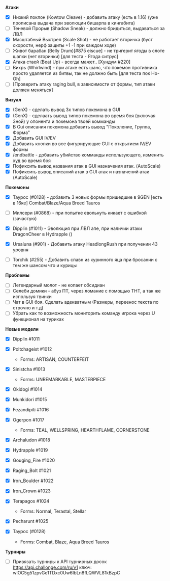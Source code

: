 **Атаки**
- [x]  Низкий поклон (Kowtow Cleave) - добавить атаку (есть в 1.16) (уже прописана выдача при эволюции бишарпа в кингабита)
- [ ]  Теневой Прорыв (Shadow Sneak) - должно бридиться, выдаваться за ЛВЛ
- [x]  Масштабный Выстрел (Scale Shot)  - не работает вторичка (буст скорости, нерф защиты +1 -1 при каждом ходе)
- [ ]  Живот барабан (Belly Drum)[#875 eiscue] - не тригерит ягоды в слоте шапки (нет вторички) [для теста - Ягода ситрус]
- [x] Атака стаей (Beat Up) - всегда мажет.. [Хундум #220]
- [ ] Вихрь (Whirlwind) - при атаке есть шанс, что покемон противника просто удаляется из битвы, так не должно быть [для теста пок Ho-Oh]
- [ ]  [Проверить атаку raging bull, в зависимости от формы, тип атаки должен меняться]

**Визуал**
- [x]  (GenX) - сделать вывод 3х типов покемона в GUI
- [x]  (GenX) - сделаать вывод типов покемона во время боя (включая 3ной) у опонента и покемона твоей комманды
- [x]  В Gui описания покемона добавить вывод "Поколение, Группа, Форма"
- [x]  Добавить GUI IV/EV
- [x]  Добавить кнопки во все фигурирующие GUI с открытием IV/EV формы
- [x]  /endbattle - добавить убийство комманды использующего, изменить худ во время боя
- [x] Пофиксить вывод названия атак в GUI назначения атак. (AutoScale)
- [x] Пофиксить вывод описаний атак в GUI атак и назначений атак (AutoScale)

**Покемоны**
- [x] Таурос (#0128) - добавить 3 новых формы пришедшие в 9GEN [есть в 16ке] Combat/Blaze/Aqua Breed Tauros
- [ ] Милсери (#0868) - при попытке евольнуть кикает с ошибкой (зачастую)
- [x] Dipplin (#1011) - Эволюция при ЛВЛ апе, при наличии атаки DragonCheer в Hydrapple ()
- [x] Ursaluna (#901) - Добавить атаку HeadlongRush при получении 43 уровня
- [ ] Torchik (#255) - Добавить спавн из куринного яца при бросании с тем же шансом что и курицы


**Проблемы**
- [ ] Легендарный молот - не копает обсидиан
- [ ] Селеби домики - абуз ПТ, через ломание с помощью ТНТ, а так же используя твинки
- [ ] Чат в GUI боя. Сделать адекватным (Размеры, переенос текста по строчно и т.д)
- [ ] Убрать как то возможность мониторить команду игрока через U функционал на туриках

**Новые модели**
- [x] Dipplin #1011
- [x] Poltchageist #1012
	* Forms: ARTISAN, COUNTERFEIT
- [x] Sinistcha #1013
	* Forms: UNREMARKABLE, MASTERPIECE
- [x] Okidogi #1014
- [x] Munkidori #1015
- [x] Fezandipiti #1016
- [x] Ogerpon #1017
    * Forms: TEAL, WELLSPRING,  HEARTHFLAME,  CORNERSTONE
- [x] Archaludon #1018
- [x] Hydrapple #1019
- [x] Gouging_Fire #1020
- [x] Raging_Bolt #1021
- [x] Iron_Boulder #1022
- [x] Iron_Crown #1023
- [x] Terapagos #1024
   * Forms: Normal, Terastal, Stellar
- [x] Pecharunt #1025

- [x] Таурос (#0128)
    * Forms: Combat, Blaze, Aqua Breed Tauros

**Турниры**
- [ ] Привязать турниры к API турнирных досок https://api.challonge.com/ru/v1 ключ: wlOC5g51zpvGe1TDxc0Uw6IbLn8fLQWVL81kBzpC
